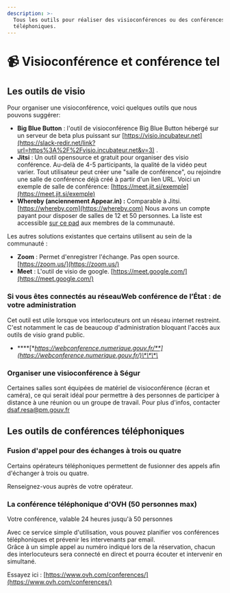 ```yaml
---
description: >-
  Tous les outils pour réaliser des visioconférences ou des conférences
  téléphoniques.
---
```


# 📹 Visioconférence et conférence tel

## **Les outils** de visio

Pour organiser une visioconférence, voici quelques outils que nous pouvons suggérer:

*  **Big Blue Button** : l'outil de visioconférence Big Blue Button hébergé sur un serveur de beta plus puissant sur [https://visio.incubateur.net](https://slack-redir.net/link?url=https%3A%2F%2Fvisio.incubateur.net&v=3) .
* **Jitsi** : Un outil opensource et gratuit pour organiser des visio conférence. Au-delà de 4-5 participants, la qualité de la vidéo peut varier. Tout utilisateur peut créer une "salle de conférence", ou rejoindre une salle de conférence déjà créé à partir d'un lien URL. Voici un exemple de salle de conférence: [https://meet.jit.si/exemple](https://meet.jit.si/exemple)
* **Whereby \(anciennement Appear.in\) :**  Comparable à Jitsi. [https://whereby.com](https://whereby.com) Nous avons un compte payant pour disposer de salles de 12 et 50 personnes. La liste est accessible [sur ce pad](https://pad.incubateur.net/BEG9CK3XRqWwf9WAtDb60g?view) aux membres de la communauté.

Les autres solutions existantes que certains utilisent au sein de la communauté :

* **Zoom**  : Permet d'enregistrer l'échange. Pas open source. [https://zoom.us/](https://zoom.us/)
* **Meet** : L'outil de visio de google. [https://meet.google.com/](https://meet.google.com/)

### **Si vous êtes connectés au réseauWeb conférence de l’État :  de votre administration** 

Cet outil est utile lorsque vos interlocuteurs ont un réseau internet restreint. C'est notamment le cas de beaucoup d'administration bloquant l'accès aux outils de visio grand public.

* \*\*\*\*[**https://webconference.numerique.gouv.fr/**](https://webconference.numerique.gouv.fr/)\*\*\*\*

### **Organiser une visioconférence à Ségur**

Certaines salles sont équipées de matériel de visioconférence \(écran et caméra\), ce qui serait idéal pour permettre à des personnes de participer à distance à une réunion ou un groupe de travail. Pour plus d'infos, contacter [dsaf.resa@pm.gouv.fr](mailto:dsaf.resa@pm.gouv.fr)

## Les outils de conférences téléphoniques

### Fusion d'appel pour des échanges à trois ou quatre

Certains opérateurs téléphoniques permettent de fusionner des appels afin d'échanger à trois ou quatre.

Renseignez-vous auprès de votre opérateur.

### **La conférence téléphonique d'OVH \(50 personnes max\)**

Votre conférence, valable 24 heures jusqu'à 50 personnes

Avec ce service simple d'utilisation, vous pouvez planifier vos conférences téléphoniques et prévenir les intervenants par email.  
 Grâce à un simple appel au numéro indiqué lors de la réservation, chacun des interlocuteurs sera connecté en direct et pourra écouter et intervenir en simultané.

Essayez ici : [https://www.ovh.com/conferences/](https://www.ovh.com/conferences/)

